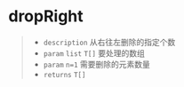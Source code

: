 # dropRight<T>

> - `description` 从右往左删除的指定个数
> - `param` `list` `T[]` 要处理的数组
> - `param` `n=1` 需要删除的元素数量
> - `returns` `T[]`
